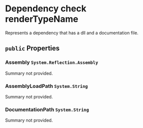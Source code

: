 # Dependency check renderTypeName

Represents a dependency that has a dll and a documentation file.

## `public` Properties

### Assembly <code title="comments here">System.Reflection.Assembly</code>

Summary not provided.

### AssemblyLoadPath <code title="comments here">System.String</code>

Summary not provided.

### DocumentationPath <code title="comments here">System.String</code>

Summary not provided.

